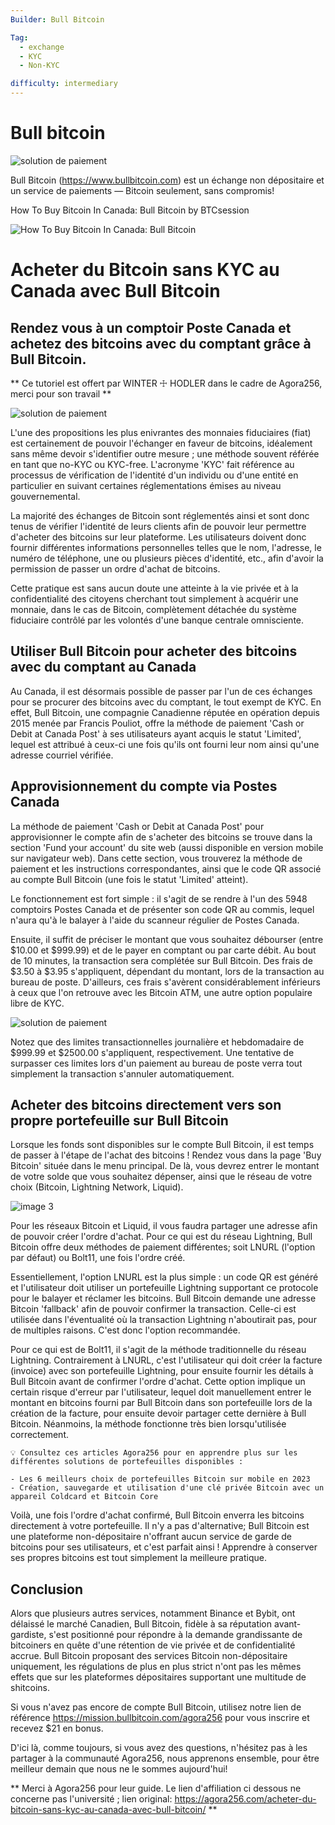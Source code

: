 ```yaml
---
Builder: Bull Bitcoin

Tag:
  - exchange
  - KYC
  - Non-KYC

difficulty: intermediary
---
```


# Bull bitcoin

![solution de paiement](assets/cover.jpeg)

Bull Bitcoin (https://www.bullbitcoin.com) est un échange non dépositaire et un service de paiements — Bitcoin seulement, sans compromis!

How To Buy Bitcoin In Canada: Bull Bitcoin by BTCsession

![How To Buy Bitcoin In Canada: Bull Bitcoin](https://youtu.be/aKs8bKwLjJQ)

# Acheter du Bitcoin sans KYC au Canada avec Bull Bitcoin

## Rendez vous à un comptoir Poste Canada et achetez des bitcoins avec du comptant grâce à Bull Bitcoin.

** Ce tutoriel est offert par WINTER ☩ HODLER dans le cadre de Agora256, merci pour son travail **

![solution de paiement](assets/1.jpeg)

L'une des propositions les plus enivrantes des monnaies fiduciaires (fiat) est certainement de pouvoir l'échanger en faveur de bitcoins, idéalement sans même devoir s'identifier outre mesure ; une méthode souvent référée en tant que no-KYC ou KYC-free. L'acronyme 'KYC' fait référence au processus de vérification de l'identité d'un individu ou d'une entité en particulier en suivant certaines réglementations émises au niveau gouvernemental.

La majorité des échanges de Bitcoin sont réglementés ainsi et sont donc tenus de vérifier l'identité de leurs clients afin de pouvoir leur permettre d'acheter des bitcoins sur leur plateforme. Les utilisateurs doivent donc fournir différentes informations personnelles telles que le nom, l'adresse, le numéro de téléphone, une ou plusieurs pièces d'identité, etc., afin d'avoir la permission de passer un ordre d'achat de bitcoins.

Cette pratique est sans aucun doute une atteinte à la vie privée et à la confidentialité des citoyens cherchant tout simplement à acquérir une monnaie, dans le cas de Bitcoin, complètement détachée du système fiduciaire contrôlé par les volontés d'une banque centrale omnisciente.

## Utiliser Bull Bitcoin pour acheter des bitcoins avec du comptant au Canada

Au Canada, il est désormais possible de passer par l'un de ces échanges pour se procurer des bitcoins avec du comptant, le tout exempt de KYC. En effet, Bull Bitcoin, une compagnie Canadienne réputée en opération depuis 2015 menée par Francis Pouliot, offre la méthode de paiement 'Cash or Debit at Canada Post' à ses utilisateurs ayant acquis le statut 'Limited', lequel est attribué à ceux-ci une fois qu'ils ont fourni leur nom ainsi qu'une adresse courriel vérifiée.

## Approvisionnement du compte via Postes Canada

La méthode de paiement 'Cash or Debit at Canada Post' pour approvisionner le compte afin de s'acheter des bitcoins se trouve dans la section 'Fund your account' du site web (aussi disponible en version mobile sur navigateur web). Dans cette section, vous trouverez la méthode de paiement et les instructions correspondantes, ainsi que le code QR associé au compte Bull Bitcoin (une fois le statut 'Limited' atteint).

Le fonctionnement est fort simple : il s'agit de se rendre à l'un des 5948 comptoirs Postes Canada et de présenter son code QR au commis, lequel n'aura qu'à le balayer à l'aide du scanneur régulier de Postes Canada.

Ensuite, il suffit de préciser le montant que vous souhaitez débourser (entre $10.00 et $999.99) et de le payer en comptant ou par carte débit. Au bout de 10 minutes, la transaction sera complétée sur Bull Bitcoin. Des frais de $3.50 à $3.95 s'appliquent, dépendant du montant, lors de la transaction au bureau de poste. D'ailleurs, ces frais s'avèrent considérablement inférieurs à ceux que l'on retrouve avec les Bitcoin ATM, une autre option populaire libre de KYC.

![solution de paiement](assets/2.jpeg)

Notez que des limites transactionnelles journalière et hebdomadaire de $999.99 et $2500.00 s'appliquent, respectivement. Une tentative de surpasser ces limites lors d'un paiement au bureau de poste verra tout simplement la transaction s'annuler automatiquement.

## Acheter des bitcoins directement vers son propre portefeuille sur Bull Bitcoin

Lorsque les fonds sont disponibles sur le compte Bull Bitcoin, il est temps de passer à l'étape de l'achat des bitcoins ! Rendez vous dans la page 'Buy Bitcoin' située dans le menu principal. De là, vous devrez entrer le montant de votre solde que vous souhaitez dépenser, ainsi que le réseau de votre choix (Bitcoin, Lightning Network, Liquid).

![image 3](assets/3.jpeg)

Pour les réseaux Bitcoin et Liquid, il vous faudra partager une adresse afin de pouvoir créer l'ordre d'achat. Pour ce qui est du réseau Lightning, Bull Bitcoin offre deux méthodes de paiement différentes; soit LNURL (l'option par défaut) ou Bolt11, une fois l'ordre créé.

Essentiellement, l'option LNURL est la plus simple : un code QR est généré et l'utilisateur doit utiliser un portefeuille Lightning supportant ce protocole pour le balayer et réclamer les bitcoins. Bull Bitcoin demande une adresse Bitcoin 'fallback' afin de pouvoir confirmer la transaction. Celle-ci est utilisée dans l'éventualité où la transaction Lightning n'aboutirait pas, pour de multiples raisons. C'est donc l'option recommandée.

Pour ce qui est de Bolt11, il s'agit de la méthode traditionnelle du réseau Lightning. Contrairement à LNURL, c'est l'utilisateur qui doit créer la facture (invoice) avec son portefeuille Lightning, pour ensuite fournir les détails à Bull Bitcoin avant de confirmer l'ordre d'achat. Cette option implique un certain risque d'erreur par l'utilisateur, lequel doit manuellement entrer le montant en bitcoins fourni par Bull Bitcoin dans son portefeuille lors de la création de la facture, pour ensuite devoir partager cette dernière à Bull Bitcoin. Néanmoins, la méthode fonctionne très bien lorsqu'utilisée correctement.

    💡 Consultez ces articles Agora256 pour en apprendre plus sur les différentes solutions de portefeuilles disponibles :

    - Les 6 meilleurs choix de portefeuilles Bitcoin sur mobile en 2023
    - Création, sauvegarde et utilisation d'une clé privée Bitcoin avec un appareil Coldcard et Bitcoin Core

Voilà, une fois l'ordre d'achat confirmé, Bull Bitcoin enverra les bitcoins directement à votre portefeuille. Il n'y a pas d'alternative; Bull Bitcoin est une plateforme non-dépositaire n'offrant aucun service de garde de bitcoins pour ses utilisateurs, et c'est parfait ainsi ! Apprendre à conserver ses propres bitcoins est tout simplement la meilleure pratique.

## Conclusion

Alors que plusieurs autres services, notamment Binance et Bybit, ont délaissé le marché Canadien, Bull Bitcoin, fidèle à sa réputation avant-gardiste, s'est positionné pour répondre à la demande grandissante de bitcoiners en quête d'une rétention de vie privée et de confidentialité accrue. Bull Bitcoin proposant des services Bitcoin non-dépositaire uniquement, les régulations de plus en plus strict n'ont pas les mêmes effets que sur les plateformes dépositaires supportant une multitude de shitcoins.

Si vous n'avez pas encore de compte Bull Bitcoin, utilisez notre lien de référence https://mission.bullbitcoin.com/agora256 pour vous inscrire et recevez $21 en bonus.

D'ici là, comme toujours, si vous avez des questions, n'hésitez pas à les partager à la communauté Agora256, nous apprenons ensemble, pour être meilleur demain que nous ne le sommes aujourd'hui!

** Merci à Agora256 pour leur guide. Le lien d'affiliation ci dessous ne concerne pas l'université ; lien original: https://agora256.com/acheter-du-bitcoin-sans-kyc-au-canada-avec-bull-bitcoin/ **
